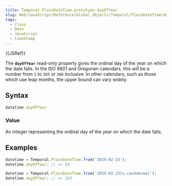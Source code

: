 ```yaml
---
title: Temporal.PlainDateTime.prototype.dayOfYear
slug: Web/JavaScript/Reference/Global_Objects/Temporal/PlainDateTime/dayOfYear
tags:
  - Class
  - Date
  - JavaScript
  - timeStamp
---
```

{{JSRef}}

<p class="summary"><span class="seoSummary">The <strong><code>dayOfYear</code></strong> read-only property gives the ordinal day of the year on which the date falls.</span> In the ISO 8601 and Gregorian calendars, this will be a number from <code>1</code> to <code>365</code> or <code>366</code> inclusive. In other calendars, such as those which use leap months, the upper bound can vary widely.</p>

## Syntax

```js
datetime.dayOfYear
```

### Value

An integer representing the ordinal day of the year on which the date falls.

## Examples

```js
datetime = Temporal.PlainDateTime.from('2019-02-23');
datetime.dayOfYear; // => 54

datetime = Temporal.PlainDateTime.from('2019-02-23[u-ca=hebrew]');
datetime.dayOfYear; // => 243
```
